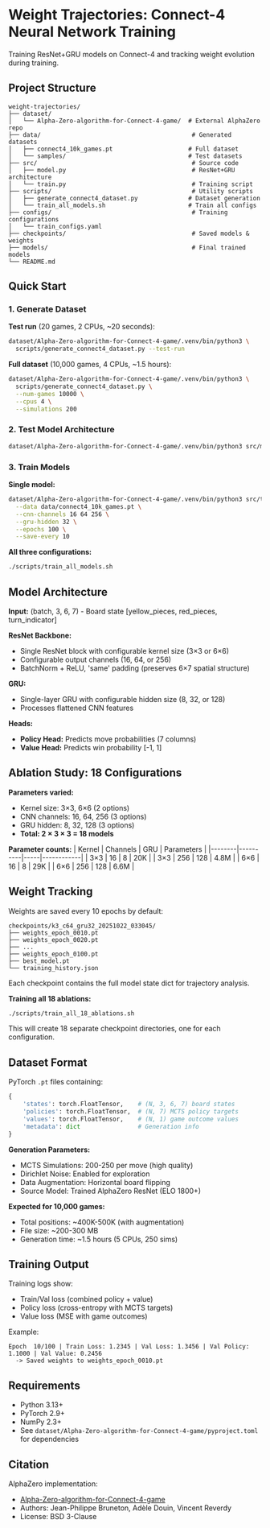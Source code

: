 # Weight Trajectories: Connect-4 Neural Network Training

Training ResNet+GRU models on Connect-4 and tracking weight evolution during training.

## Project Structure

```
weight-trajectories/
├── dataset/
│   └── Alpha-Zero-algorithm-for-Connect-4-game/  # External AlphaZero repo
├── data/                                          # Generated datasets
│   ├── connect4_10k_games.pt                     # Full dataset
│   └── samples/                                  # Test datasets
├── src/                                           # Source code
│   ├── model.py                                   # ResNet+GRU architecture
│   └── train.py                                   # Training script
├── scripts/                                       # Utility scripts
│   ├── generate_connect4_dataset.py              # Dataset generation
│   └── train_all_models.sh                       # Train all configs
├── configs/                                       # Training configurations
│   └── train_configs.yaml
├── checkpoints/                                   # Saved models & weights
├── models/                                        # Final trained models
└── README.md
```

## Quick Start

### 1. Generate Dataset

**Test run** (20 games, 2 CPUs, ~20 seconds):
```bash
dataset/Alpha-Zero-algorithm-for-Connect-4-game/.venv/bin/python3 \
  scripts/generate_connect4_dataset.py --test-run
```

**Full dataset** (10,000 games, 4 CPUs, ~1.5 hours):
```bash
dataset/Alpha-Zero-algorithm-for-Connect-4-game/.venv/bin/python3 \
  scripts/generate_connect4_dataset.py \
  --num-games 10000 \
  --cpus 4 \
  --simulations 200
```

### 2. Test Model Architecture

```bash
dataset/Alpha-Zero-algorithm-for-Connect-4-game/.venv/bin/python3 src/model.py
```

### 3. Train Models

**Single model:**
```bash
dataset/Alpha-Zero-algorithm-for-Connect-4-game/.venv/bin/python3 src/train.py \
  --data data/connect4_10k_games.pt \
  --cnn-channels 16 64 256 \
  --gru-hidden 32 \
  --epochs 100 \
  --save-every 10
```

**All three configurations:**
```bash
./scripts/train_all_models.sh
```

## Model Architecture

**Input:** (batch, 3, 6, 7) - Board state [yellow_pieces, red_pieces, turn_indicator]

**ResNet Backbone:**
- Single ResNet block with configurable kernel size (3×3 or 6×6)
- Configurable output channels (16, 64, or 256)
- BatchNorm + ReLU, 'same' padding (preserves 6×7 spatial structure)

**GRU:**
- Single-layer GRU with configurable hidden size (8, 32, or 128)
- Processes flattened CNN features

**Heads:**
- **Policy Head:** Predicts move probabilities (7 columns)
- **Value Head:** Predicts win probability [-1, 1]

## Ablation Study: 18 Configurations

**Parameters varied:**
- Kernel size: 3×3, 6×6 (2 options)
- CNN channels: 16, 64, 256 (3 options)
- GRU hidden: 8, 32, 128 (3 options)
- **Total: 2 × 3 × 3 = 18 models**

**Parameter counts:**
| Kernel | Channels | GRU | Parameters |
|--------|----------|-----|------------|
| 3×3    | 16       | 8   | 20K        |
| 3×3    | 256      | 128 | 4.8M       |
| 6×6    | 16       | 8   | 29K        |
| 6×6    | 256      | 128 | 6.6M       |

## Weight Tracking

Weights are saved every 10 epochs by default:
```
checkpoints/k3_c64_gru32_20251022_033045/
├── weights_epoch_0010.pt
├── weights_epoch_0020.pt
├── ...
├── weights_epoch_0100.pt
├── best_model.pt
└── training_history.json
```

Each checkpoint contains the full model state dict for trajectory analysis.

**Training all 18 ablations:**
```bash
./scripts/train_all_18_ablations.sh
```

This will create 18 separate checkpoint directories, one for each configuration.

## Dataset Format

PyTorch `.pt` files containing:
```python
{
    'states': torch.FloatTensor,    # (N, 3, 6, 7) board states
    'policies': torch.FloatTensor,  # (N, 7) MCTS policy targets
    'values': torch.FloatTensor,    # (N, 1) game outcome values
    'metadata': dict                # Generation info
}
```

**Generation Parameters:**
- MCTS Simulations: 200-250 per move (high quality)
- Dirichlet Noise: Enabled for exploration
- Data Augmentation: Horizontal board flipping
- Source Model: Trained AlphaZero ResNet (ELO 1800+)

**Expected for 10,000 games:**
- Total positions: ~400K-500K (with augmentation)
- File size: ~200-300 MB
- Generation time: ~1.5 hours (5 CPUs, 250 sims)

## Training Output

Training logs show:
- Train/Val loss (combined policy + value)
- Policy loss (cross-entropy with MCTS targets)
- Value loss (MSE with game outcomes)

Example:
```
Epoch  10/100 | Train Loss: 1.2345 | Val Loss: 1.3456 | Val Policy: 1.1000 | Val Value: 0.2456
  -> Saved weights to weights_epoch_0010.pt
```

## Requirements

- Python 3.13+
- PyTorch 2.9+
- NumPy 2.3+
- See `dataset/Alpha-Zero-algorithm-for-Connect-4-game/pyproject.toml` for dependencies

## Citation

AlphaZero implementation:
- [Alpha-Zero-algorithm-for-Connect-4-game](https://github.com/Bruneton/Alpha-Zero-algorithm-for-Connect-4-game)
- Authors: Jean-Philippe Bruneton, Adèle Douin, Vincent Reverdy
- License: BSD 3-Clause
